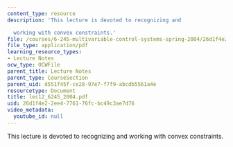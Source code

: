 ```yaml
---
content_type: resource
description: 'This lecture is devoted to recognizing and

  working with convex constraints.'
file: /courses/6-245-multivariable-control-systems-spring-2004/26d1f4e22ee4776176fcbc49c3ae7d76_lec12_6245_2004.pdf
file_type: application/pdf
learning_resource_types:
- Lecture Notes
ocw_type: OCWFile
parent_title: Lecture Notes
parent_type: CourseSection
parent_uid: d551f45f-ce28-97e7-f7f9-abcdb5561a4e
resourcetype: Document
title: lec12_6245_2004.pdf
uid: 26d1f4e2-2ee4-7761-76fc-bc49c3ae7d76
video_metadata:
  youtube_id: null
---
```

This lecture is devoted to recognizing and
working with convex constraints.

